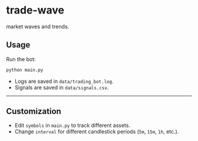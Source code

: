 # trade-wave
market waves and trends.

## **Usage**

Run the bot:

```bash
python main.py
```

* Logs are saved in `data/trading_bot.log`.
* Signals are saved in `data/signals.csv`.

---

## **Customization**

* Edit `symbols` in `main.py` to track different assets.
* Change `interval` for different candlestick periods (`5m`, `15m`, `1h`, etc.).
